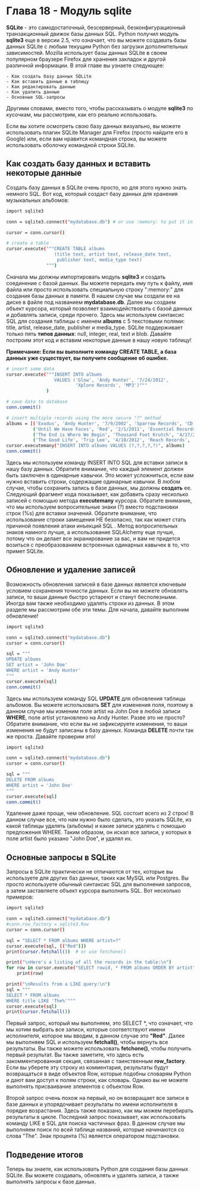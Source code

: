 # Глава 18 - Модуль sqlite

**SQLite** - это самодостаточный, безсерверный, безконфигурационный транзакционный движок базы данных SQL. Python получил модуль **sqlite3** еще в версии 2.5, что означает, что вы можете создавать базы данных SQLite с любым текущим Python без загрузки дополнительных зависимостей. Mozilla использует базы данных SQLite в своем популярном браузере Firefox для хранения закладок и другой различной информации. В этой главе вы узнаете следующее:

    - Как создать базу данных SQLite
    - Как вставить данные в таблицу
    - Как редактировать данные
    - Как удалить данные
    - Основные SQL-запросы

Другими словами, вместо того, чтобы рассказывать о модуле **sqlite3** по кусочкам, мы рассмотрим, как его реально использовать.

Если вы хотите осмотреть свою базу данных визуально, вы можете использовать плагин SQLite Manager для Firefox (просто найдите его в Google) или, если вам нравится командная строка, вы можете использовать оболочку командной строки SQLite.

## Как создать базу данных и вставить некоторые данные

Создать базу данных в SQLite очень просто, но для этого нужно знать немного SQL. Вот код, который создаст базу данных для хранения музыкальных альбомов:

```sh
import sqlite3

conn = sqlite3.connect("mydatabase.db") # or use :memory: to put it in RAM

cursor = conn.cursor()

# create a table
cursor.execute("""CREATE TABLE albums
                  (title text, artist text, release_date text,
                   publisher text, media_type text)
               """)
```

Сначала мы должны импортировать модуль **sqlite3** и создать соединение с базой данных. Вы можете передать ему путь к файлу, имя файла или просто использовать специальную строку ":memory:" для создания базы данных в памяти. В нашем случае мы создали ее на диске в файле под названием **mydatabase.db**. Далее мы создаем объект курсора, который позволяет взаимодействовать с базой данных и добавлять записи, среди прочего. Здесь мы используем синтаксис SQL для создания таблицы с именем **albums** с 5 текстовыми полями: title, artist, release_date, publisher и media_type. SQLite поддерживает только пять **типов данных**: null, integer, real, text и blob. Давайте построим этот код и вставим некоторые данные в нашу новую таблицу!

**Примечание: Если вы выполните команду CREATE TABLE, а база данных уже существует, вы получите сообщение об ошибке.**


```sh
# insert some data
cursor.execute("""INSERT INTO albums
                  VALUES ('Glow', 'Andy Hunter', '7/24/2012',
                          'Xplore Records', 'MP3')"""
               )

# save data to database
conn.commit()

# insert multiple records using the more secure "?" method
albums = [('Exodus', 'Andy Hunter', '7/9/2002', 'Sparrow Records', 'CD'),
          ('Until We Have Faces', 'Red', '2/1/2011', 'Essential Records', 'CD'),
          ('The End is Where We Begin', 'Thousand Foot Krutch', '4/17/2012', 'TFKmusic', 'CD'),
          ('The Good Life', 'Trip Lee', '4/10/2012', 'Reach Records', 'CD')]
cursor.executemany("INSERT INTO albums VALUES (?,?,?,?,?)", albums)
conn.commit()

```

Здесь мы используем команду INSERT INTO SQL для вставки записи в нашу базу данных. Обратите внимание, что каждый элемент должен быть заключен в одинарные кавычки. Это может усложниться, если вам нужно вставить строки, содержащие одинарные кавычки. В любом случае, чтобы сохранить запись в базе данных, мы должны **создать** ее. Следующий фрагмент кода показывает, как добавить сразу несколько записей с помощью метода **executemany** курсора. Обратите внимание, что мы используем вопросительные знаки (?) вместо подстановки строк (%s) для вставки значений.  Обратите внимание, что использование строки замещения НЕ безопасно, так как может стать причиной появления атаки инъекций SQL . Метод вопросительных знаков намного лучше, а использование SQLAlchemy еще лучше, потому что он делает все экранирование за вас, и вам не придется возиться с преобразованием встроенных одинарных кавычек в то, что примет SQLite.

## Обновление и удаление записей

Возможность обновления записей в базе данных является ключевым условием сохранения точности данных. Если вы не можете обновлять записи, то ваши данные быстро устареют и станут бесполезными. Иногда вам также необходимо удалять строки из данных. В этом разделе мы рассмотрим обе эти темы. Для начала, давайте выполним обновление!

```sh
import sqlite3

conn = sqlite3.connect("mydatabase.db")
cursor = conn.cursor()

sql = """
UPDATE albums
SET artist = 'John Doe'
WHERE artist = 'Andy Hunter'
"""
cursor.execute(sql)
conn.commit()
```

Здесь мы используем команду SQL **UPDATE** для обновления таблицы альбомов. Вы можете использовать **SET** для изменения поля, поэтому в данном случае мы изменим поле artist на John Doe в любой записи **WHERE**, поле artist установлено на Andy Hunter. Разве это не просто? Обратите внимание, что если вы не зафиксируете изменения, то ваши изменения не будут записаны в базу данных. Команда **DELETE** почти так же проста. Давайте проверим это!


```sh
import sqlite3

conn = sqlite3.connect("mydatabase.db")
cursor = conn.cursor()

sql = """
DELETE FROM albums
WHERE artist = 'John Doe'
"""
cursor.execute(sql)
conn.commit()
```

Удаление даже проще, чем обновление. SQL состоит всего из 2 строк! В данном случае все, что нам нужно было сделать, это указать SQLite, из какой таблицы удалять (альбомы) и какие записи удалять с помощью предложения WHERE. Таким образом, он искал все записи, у которых в поле artist было указано "John Doe", и удалял их.

## Основные запросы в SQLite

Запросы в SQLite практически не отличаются от тех, которые вы используете для других баз данных, таких как MySQL или Postgres. Вы просто используете обычный синтаксис SQL для выполнения запросов, а затем заставляете объект курсора выполнить SQL. Вот несколько примеров:

```sh
import sqlite3

conn = sqlite3.connect("mydatabase.db")
#conn.row_factory = sqlite3.Row
cursor = conn.cursor()

sql = "SELECT * FROM albums WHERE artist=?"
cursor.execute(sql, [("Red")])
print(cursor.fetchall())  # or use fetchone()

print("\nHere's a listing of all the records in the table:\n")
for row in cursor.execute("SELECT rowid, * FROM albums ORDER BY artist"):
    print(row)

print("\nResults from a LIKE query:\n")
sql = """
SELECT * FROM albums
WHERE title LIKE 'The%'"""
cursor.execute(sql)
print(cursor.fetchall())
```

Первый запрос, который мы выполняем, это SELECT *, что означает, что мы хотим выбрать все записи, которые соответствуют имени исполнителя, которое мы вводим, в данном случае это **"Red"**. Далее мы выполняем SQL и используем **fetchall()**, чтобы вернуть все результаты. Вы также можете использовать **fetchone()**, чтобы получить первый результат. Вы также заметите, что здесь есть закомментированная секция, связанная с таинственным **row_factory**. Если вы уберете эту строку из комментария, результаты будут возвращаться в виде объектов Row, которые подобны словарям Python и дают вам доступ к полям строки, как словарь. Однако вы не можете выполнять присваивание элементов с объектом Row.

Второй запрос очень похож на первый, но он возвращает все записи в базе данных и упорядочивает результаты по имени исполнителя в порядке возрастания. Здесь также показано, как мы можем перебирать результаты в цикле. Последний запрос показывает, как использовать команду LIKE в SQL для поиска частичных фраз. В данном случае мы выполняем поиск по всей таблице названий, которые начинаются со слова "The". Знак процента (%) является оператором подстановки.

## Подведение итогов

Теперь вы знаете, как использовать Python для создания базы данных SQLite. Вы можете создавать, обновлять и удалять записи, а также выполнять запросы к базе данных.
